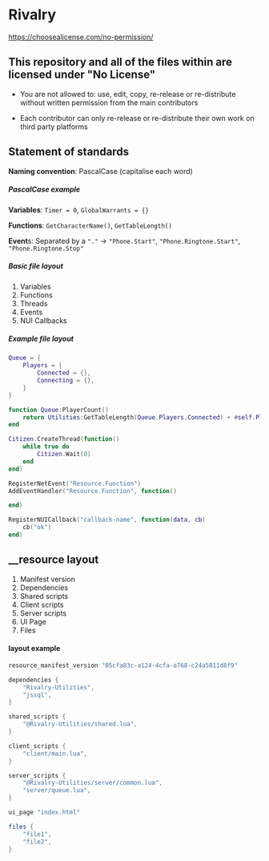 # Rivalry

https://choosealicense.com/no-permission/

## This repository and all of the files within are licensed under "No License"

* You are not allowed to: use, edit, copy, re-release or re-distribute without written permission from the main contributors

* Each contributor can only re-release or re-distribute their own work on third party platforms

## Statement of standards
**Naming convention**: PascalCase (capitalise each word)

##### PascalCase example

**Variables**: `Timer = 0`, `GlobalWarrants = {}`

**Functions**: `GetCharacterName()`, `GetTableLength()`

**Event**s: Separated by a `"."` -> `"Phone.Start"`, `"Phone.Ringtone.Start"`, `"Phone.Ringtone.Stop"`

##### Basic file layout

1. Variables
2. Functions
3. Threads
4. Events
5. NUI Callbacks

##### Example file layout

```lua
Queue = {
	Players = {
		Connected = {},
		Connecting = {},
	}
}

function Queue:PlayerCount()
	return Utilities:GetTableLength(Queue.Players.Connected) + #self.Players.Connecting
end

Citizen.CreateThread(function()
	while true do
		Citizen.Wait(0)
	end
end)

RegisterNetEvent("Resource.Function")
AddEventHandler("Resource.Function", function()

end)

RegisterNUICallback("callback-name", function(data, cb)
	cb("ok")
end)
```

## __resource layout

1. Manifest version
2. Dependencies
3. Shared scripts
4. Client scripts
5. Server scripts
6. UI Page
7. Files

#### layout example

```lua
resource_manifest_version "05cfa83c-a124-4cfa-a768-c24a5811d8f9"

dependencies {
	"Rivalry-Utilities",
	"jssql",
}

shared_scripts {
	"@Rivalry-Utilities/shared.lua",
}

client_scripts {
	"client/main.lua",
}

server_scripts {
	"@Rivalry-Utilities/server/common.lua",
	"server/queue.lua",
}

ui_page "index.html"

files {
	"file1",
	"file2",
}
```

